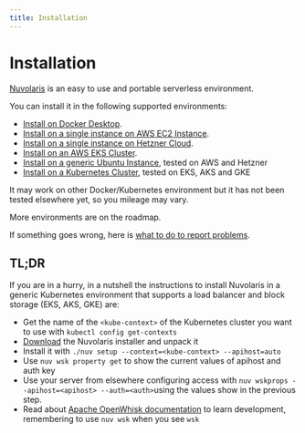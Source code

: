 ```yaml
---
title: Installation
---
```


# Installation

[Nuvolaris](https://www.nuvolaris.io) is an easy to use and portable serverless environment.

You can install it in the following supported environments:

- [Install on Docker Desktop](/documentation/installation/install-docker-desktop).
- [Install on a single instance on AWS EC2 Instance](/documentation/installation/install-aws-ec2).
- [Install on a single instance on Hetzner Cloud](/documentation/installation/install-hetzner-cloud).
- [Install on an AWS EKS Cluster](/documentation/installation/install-aws-eks).
- [Install on a generic Ubuntu Instance](/documentation/installation/install-ubuntu), tested on AWS and Hetzner
- [Install on a Kubernetes Cluster](/documentation/installation/install-kubernetes), tested on EKS, AKS and GKE

It may work on other Docker/Kubernetes environment but it has not been tested elsewhere yet, so you mileage may vary.

More environments are on the roadmap.

If something goes wrong, here is [what to do to report problems](/documentation/installation/troubleshooting).

## TL;DR

If you are in a hurry, in a nutshell the instructions to install Nuvolaris in a generic Kubernetes environment that supports a load balancer and block storage (EKS, AKS, GKE) are:

- Get the name of the `<kube-context>` of the Kubernetes cluster you want to use with `kubectl config get-contexts`
- [Download](/download) the Nuvolaris installer and unpack it
- Install it with `./nuv setup --context=<kube-context> --apihost=auto`
- Use `nuv wsk property get` to show the current values of apihost and auth key
- Use your server from elsewhere configuring access with `nuv wskprops --apihost=<apihost> --auth=<auth>`using the values show in the previous step.
- Read about [Apache OpenWhisk documentation](https://openwhisk.apache.org/documentation.html) to learn development, remembering to use `nuv wsk` when you see `wsk`
